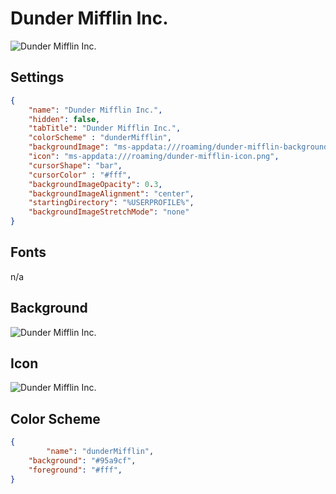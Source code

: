 # Dunder Mifflin Inc.

![Dunder Mifflin Inc.](../images/dunder-mifflin.png)

## Settings

```json
{
	"name": "Dunder Mifflin Inc.",
	"hidden": false,
	"tabTitle": "Dunder Mifflin Inc.",
	"colorScheme" : "dunderMifflin",
	"backgroundImage": "ms-appdata:///roaming/dunder-mifflin-background.png",
	"icon": "ms-appdata:///roaming/dunder-mifflin-icon.png",
	"cursorShape": "bar",
	"cursorColor" : "#fff",
	"backgroundImageOpacity": 0.3,
	"backgroundImageAlignment": "center",
	"startingDirectory": "%USERPROFILE%",
	"backgroundImageStretchMode": "none"
}
```

## Fonts

n/a

## Background

![Dunder Mifflin Inc.](../images/dunder-mifflin-background.png)

## Icon

![Dunder Mifflin Inc.](../images/dunder-mifflin-icon.png)

## Color Scheme

```json
{
    	"name": "dunderMifflin",
	"background": "#95a9cf",
	"foreground": "#fff",
}
```
